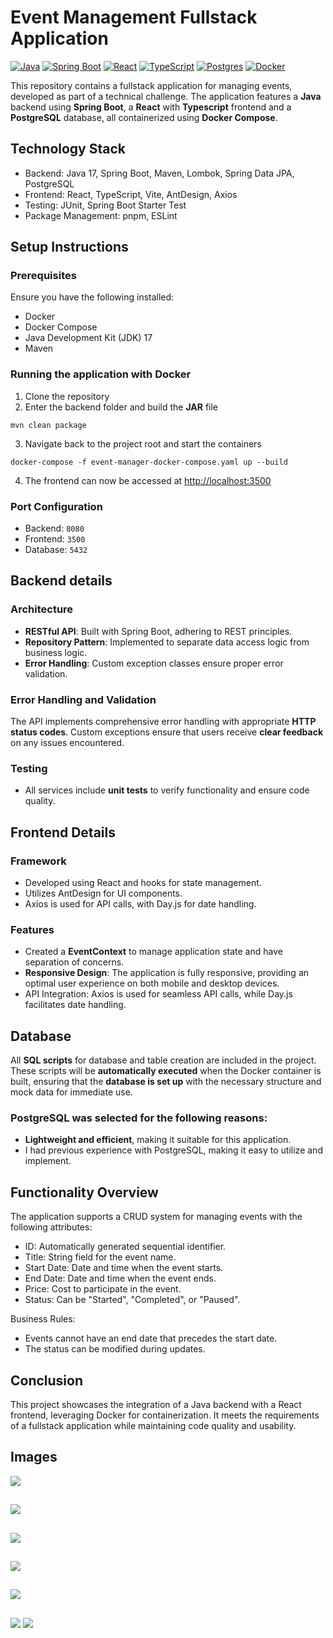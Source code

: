 # Event Management Fullstack Application

[![Java](https://img.shields.io/badge/Java-%23ED8B00.svg?logo=openjdk&logoColor=white)](#)
[![Spring Boot](https://img.shields.io/badge/Spring%20Boot-6DB33F?logo=springboot&logoColor=fff)](#)
[![React](https://img.shields.io/badge/React-%2320232a.svg?logo=react&logoColor=%2361DAFB)](#)
[![TypeScript](https://img.shields.io/badge/TypeScript-3178C6?logo=typescript&logoColor=fff)](#)
[![Postgres](https://img.shields.io/badge/Postgres-%23316192.svg?logo=postgresql&logoColor=white)](#)
[![Docker](https://img.shields.io/badge/Docker-2496ED?logo=docker&logoColor=fff)](#)

This repository contains a fullstack application for managing events, developed as part of a technical challenge. The application features a **Java** backend using **Spring Boot**, a **React** with **Typescript** frontend and a **PostgreSQL** database, all containerized using **Docker Compose**.

## Technology Stack

- Backend: Java 17, Spring Boot, Maven, Lombok, Spring Data JPA, PostgreSQL
- Frontend: React, TypeScript, Vite, AntDesign, Axios
- Testing: JUnit, Spring Boot Starter Test
- Package Management: pnpm, ESLint

## Setup Instructions
### Prerequisites

Ensure you have the following installed:
- Docker
- Docker Compose
- Java Development Kit (JDK) 17
- Maven

### Running the application with Docker

1. Clone the repository
2. Enter the backend folder and build the **JAR** file
```
mvn clean package
```
3. Navigate back to the project root and start the containers
```
docker-compose -f event-manager-docker-compose.yaml up --build
```
4. The frontend can now be accessed at [http://localhost:3500](http://localhost:3500)

### Port Configuration
- Backend: `8080`
- Frontend: `3500`
- Database: `5432`

## Backend details

### Architecture
- **RESTful API**: Built with Spring Boot, adhering to REST principles.
- **Repository Pattern**: Implemented to separate data access logic from business logic.
- **Error Handling**: Custom exception classes ensure proper error validation.

### Error Handling and Validation

The API implements comprehensive error handling with appropriate **HTTP status codes**. Custom exceptions ensure that users receive **clear feedback** on any issues encountered.

### Testing
- All services include **unit tests** to verify functionality and ensure code quality.

## Frontend Details

### Framework
- Developed using React and hooks for state management.
- Utilizes AntDesign for UI components.
- Axios is used for API calls, with Day.js for date handling.

### Features

- Created a **EventContext** to manage application state and have separation of concerns.
- **Responsive Design**: The application is fully responsive, providing an optimal user experience on both mobile and desktop devices.
- API Integration: Axios is used for seamless API calls, while Day.js facilitates date handling.

## Database

All **SQL scripts** for database and table creation are included in the project. These scripts will be **automatically executed** when the Docker container is built, ensuring that the **database is set up** with the necessary structure and mock data for immediate use.

### PostgreSQL was selected for the following reasons:
- **Lightweight and efficient**, making it suitable for this application.
- I had previous experience with PostgreSQL, making it easy to utilize and implement.

## Functionality Overview

The application supports a CRUD system for managing events with the following attributes:

- ID: Automatically generated sequential identifier.
- Title: String field for the event name.
- Start Date: Date and time when the event starts.
- End Date: Date and time when the event ends.
- Price: Cost to participate in the event.
- Status: Can be "Started", "Completed", or "Paused".

Business Rules:

- Events cannot have an end date that precedes the start date.
- The status can be modified during updates.

## Conclusion

This project showcases the integration of a Java backend with a React frontend, leveraging Docker for containerization. It meets the requirements of a fullstack application while maintaining code quality and usability.

## Images
![](https://imgur.com/1OP6aeF.png)
##
![](https://imgur.com/I0e9wm3.png)
##
![](https://imgur.com/Yp4qrBw.png)
##
![](https://imgur.com/VhDP6TK.png)
##
![](https://imgur.com/YBrDnTQ.png)
##
![](https://imgur.com/14IUiRF.png) ![](https://imgur.com/FYoQvGw.png)
